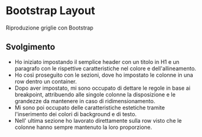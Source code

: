 Bootstrap Layout
===
Riproduzione griglie con Bootstrap
## Svolgimento
- Ho iniziato impostando il semplice header con un titolo in H1 e un paragrafo con le rispettive caratteristiche nel colore e dell'allineamento.
- Ho così proseguito con le sezioni, dove ho impostato le colonne in una row dentro un container.
- Dopo aver impostato, mi sono occupato di dettare le regole in base ai breakpoint, attribuendo alle singole colonne la disposizione e le grandezze da mantenere in caso di ridimensionamento.
- Mi sono poi occupato delle caratteristiche estetiche tramite l'inserimento dei colori di background e di testo.
- Nell' ultima sezione ho lavorato direttamente sulla row visto che le colonne hanno sempre mantenuto la loro proporzione.